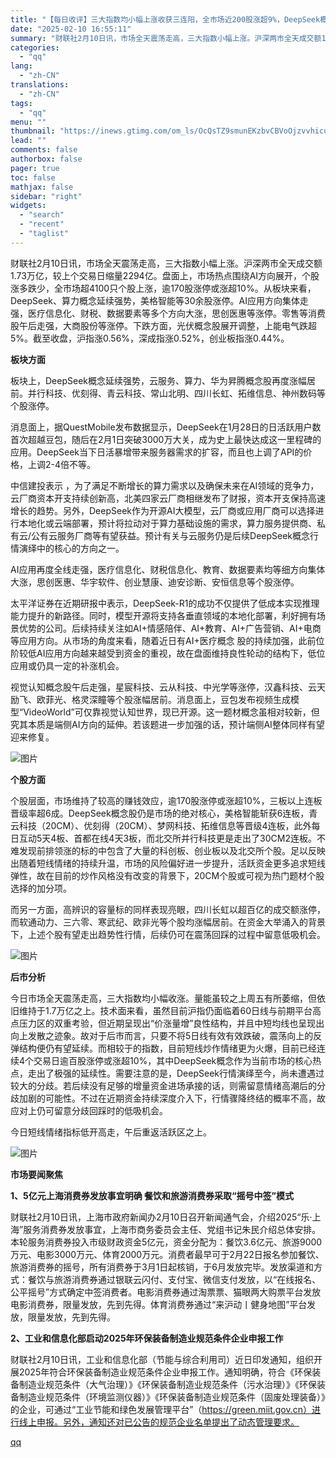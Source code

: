 ```yaml
---
title: "【每日收评】三大指数均小幅上涨收获三连阳，全市场近200股涨超9%，DeepSeek概念强者恒强"
date: "2025-02-10 16:55:11"
summary: "财联社2月10日讯，市场全天震荡走高，三大指数小幅上涨。沪深两市全天成交额1.73万亿，较上个交易日..."
categories:
  - "qq"
lang:
  - "zh-CN"
translations:
  - "zh-CN"
tags:
  - "qq"
menu: ""
thumbnail: "https://inews.gtimg.com/om_ls/OcQsTZ9smunEKzbvCBVoOjzvvhicuc_B-MxeT4oGkFXn4AA_640360/0"
lead: ""
comments: false
authorbox: false
pager: true
toc: false
mathjax: false
sidebar: "right"
widgets:
  - "search"
  - "recent"
  - "taglist"
---
```


财联社2月10日讯，市场全天震荡走高，三大指数小幅上涨。沪深两市全天成交额1.73万亿，较上个交易日缩量2294亿。盘面上，市场热点围绕AI方向展开，个股涨多跌少，全市场超4100只个股上涨，逾170股涨停或涨超10%。从板块来看，DeepSeek、算力概念延续强势，美格智能等30余股涨停。AI应用方向集体走强，医疗信息化、财税、数据要素等多个方向大涨，思创医惠等涨停。零售等消费股午后走强，大商股份等涨停。下跌方面，光伏概念股展开调整，上能电气跌超5%。截至收盘，沪指涨0.56%，深成指涨0.52%，创业板指涨0.44%。

**板块方面**

板块上，DeepSeek概念延续强势，云服务、算力、华为昇腾概念股再度涨幅居前。并行科技、优刻得、青云科技、常山北明、四川长虹、拓维信息、神州数码等个股涨停。

消息面上，据QuestMobile发布数据显示，DeepSeek在1月28日的日活跃用户数首次超越豆包，随后在2月1日突破3000万大关，成为史上最快达成这一里程碑的应用。DeepSeek当下日活暴增带来服务器需求的扩容，而且也上调了API的价格，上调2-4倍不等。

中信建投表示 ，为了满足不断增长的算力需求以及确保未来在AI领域的竞争力，云厂商资本开支持续创新高，北美四家云厂商相继发布了财报，资本开支保持高速增长的趋势。另外，DeepSeek作为开源AI大模型，云厂商或应用厂商可以选择进行本地化或云端部署，预计将拉动对于算力基础设施的需求，算力服务提供商、私有云/公有云服务厂商等有望获益。预计有关与云服务仍是后续DeepSeek概念行情演绎中的核心的方向之一。

AI应用再度全线走强，医疗信息化、财税信息化、教育、数据要素均等细方向集体大涨，思创医惠、华宇软件、创业慧康、迪安诊断、安恒信息等个股涨停。

太平洋证券在近期研报中表示，DeepSeek-R1的成功不仅提供了低成本实现推理能力提升的新路径。同时，模型开源将支持各垂直领域的本地化部署，利好拥有场景优势的公司。后续持续关注如AI+情感陪伴、AI+教育、AI+广告营销、AI+电商等应用方向。从市场的角度来看，随着近日有AI+医疗概念 股的持续加强，此前位阶较低AI应用方向越来越受到资金的重视，故在盘面维持良性轮动的结构下，低位应用或仍具一定的补涨机会。

视觉认知概念股午后走强，星宸科技、云从科技、中光学等涨停，汉鑫科技、云天励飞、欧菲光、格灵深瞳等个股涨幅居前。消息面上，豆包发布视频生成模型“VideoWorld”可仅靠视觉认知世界，现已开源。这一题材概念虽相对较新，但究其本质是端侧AI方向的延伸。若该题进一步加强的话，预计端侧AI整体同样有望迎来修复。

![图片](https://inews.gtimg.com/om_bt/O6bsdx1sub4haYeHS9ZpoYjSK889KvvMIibM4gmOckB4AAA/641)

**个股方面**

个股层面，市场维持了较高的赚钱效应，逾170股涨停或涨超10%，三板以上连板晋级率超6成。DeepSeek概念股仍是市场的绝对核心，美格智能斩获6连板，青云科技（20CM）、优刻得（20CM）、梦网科技、拓维信息等晋级4连板，此外每日互动5天4板、首都在线4天3板，而北交所并行科技更是走出了30CM2连板。不难发现前排领涨的标的中包含了大量的科创板、创业板以及北交所个股。足以反映出随着短线情绪的持续升温，市场的风险偏好进一步提升，活跃资金更多追求短线弹性，故在目前的炒作风格没有改变的背景下，20CM个股或可视为热门题材个股选择的加分项。

而另一方面，高辨识的容量标的同样表现亮眼，四川长虹以超百亿的成交额涨停，而软通动力、三六零、寒武纪、欧非光等个股均涨幅居前。在资金大举涌入的背景下，上述个股有望走出趋势性行情，后续仍可在震荡回踩的过程中留意低吸机会。

![图片](https://inews.gtimg.com/om_bt/OBap1BnUxVvzxowE-nD6Tg-kF-vaUI82Kyu4hKG5ATNQkAA/641)

**后市分析**

今日市场全天震荡走高，三大指数均小幅收涨。量能虽较之上周五有所萎缩，但依旧维持于1.7万亿之上。技术面来看，虽然目前沪指仍面临着60日线与前期平台高点压力区的双重考验，但近期呈现出“价涨量增”良性结构，并且中短均线也呈现出向上发散之迹象。故对于后市而言，只要不将5日线有效有效跌破，震荡向上的反弹结构便仍有望延续。而相较于的指数，目前短线炒作情绪更为火爆，目前已经连续4个交易日逾百股涨停或涨超10%，其中DeepSeek概念作为当前市场的核心热点，走出了极强的延续性。需要注意的是，DeepSeek行情演绎至今，尚未遭遇过较大的分歧。若后续没有足够的增量资金进场承接的话，则需留意情绪高潮后的分歧加剧的可能性。不过在近期资金持续深度介入下，行情骤降终结的概率不高，故应对上仍可留意分歧回踩时的低吸机会。

今日短线情绪指标低开高走，午后重返活跃区之上。

![图片](https://inews.gtimg.com/om_bt/OMboANkM4HOWyyVVuIoP1-NlzsbDKdZuqF6MtZKIED5rMAA/641)

**市场要闻聚焦**

**1、5亿元上海消费券发放事宜明确 餐饮和旅游消费券采取“摇号中签”模式**

财联社2月10日讯，上海市政府新闻办2月10日召开新闻通气会，介绍2025“乐·上海”服务消费券发放事宜，上海市商务委员会主任、党组书记朱民介绍总体安排。本轮服务消费券投入市级财政资金5亿元，资金分配为：餐饮3.6亿元、旅游9000万元、电影3000万元、体育2000万元。消费者最早可于2月22日报名参加餐饮、旅游消费券的摇号，所有消费券于3月1日起核销，于6月发放完毕。发放渠道和方式：餐饮与旅游消费券通过银联云闪付、支付宝、微信支付发放，以“在线报名、公平摇号”方式确定中签消费者。电影消费券通过淘票票、猫眼两大购票平台发放电影消费券，限量发放，先到先得。体育消费券通过“来沪动丨健身地图”平台发放，限量发放，先到先得。

**2、工业和信息化部启动2025年环保装备制造业规范条件企业申报工作**

财联社2月10日讯，工业和信息化部（节能与综合利用司）近日印发通知，组织开展2025年符合环保装备制造业规范条件企业申报工作。通知明确，符合《环保装备制造业规范条件（大气治理）》《环保装备制造业规范条件（污水治理）》《环保装备制造业规范条件（环境监测仪器）》《环保装备制造业规范条件（固废处理装备）》的企业，可通过“工业节能和绿色发展管理平台”（https://green.miit.gov.cn）进行线上申报。另外，通知还对已公告的规范企业名单提出了动态管理要求。

[qq](https://new.qq.com/rain/a/20250210A05WA800)
